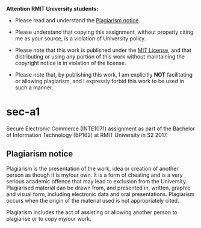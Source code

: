 **Attention RMIT University students:** 

* Please read and understand the [Plagiarism notice](#plagiarism-notice). 

* Please understand that copying this assignment, without properly citing me as your source, is a violation of University policy. 

* Please note that this work is published under the [MIT License](/LICENSE), and that distributing or using any portion of this work without maintaining the copyright notice is in violation of the license. 

* Please note that, by publishing this work, I am explicitly **NOT** facilitating or allowing plagiarism, and I expressly forbid this work to be used in such a manner. 

# sec-a1
Secure Electronic Commerce (INTE1071) assignment as part of the Bachelor of Information Technology (BP162) at RMIT University in S2 2017.

## Plagiarism notice

Plagiarism is the presentation of the work, idea or creation of another person as though it is my/our own. It is a form of cheating and is a very serious academic offence that may lead to exclusion from the University. Plagiarised material can be drawn from, and presented in, written, graphic and visual form, including electronic data and oral presentations. Plagiarism occurs when the origin of the material used is not appropriately cited.

Plagiarism includes the act of assisting or allowing another person to plagiarise or to copy my/our work.
